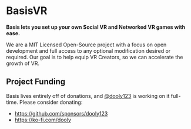 # BasisVR
**Basis lets you set up your own Social VR and Networked VR games with ease.**

We are a MIT Licensed Open-Source project with a focus on open development and full access to any optional modification desired or required.
Our goal is to help equip VR Creators, so we can accelerate the growth of VR.

## Project Funding

Basis lives entirely off of donations, and [@dooly123](https://github.com/dooly123) is working on it full-time. Please consider donating:
* https://github.com/sponsors/dooly123
* https://ko-fi.com/dooly
